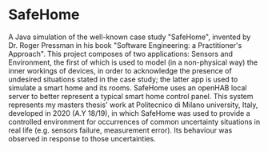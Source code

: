 # SafeHome
 A Java simulation of the well-known case study "SafeHome", invented by Dr. Roger Pressman in his book "Software Engineering: a Practitioner's Approach".  This project composes of two applications: Sensors and Environment, the first of which is used to model (in a non-physical way) the inner workings of devices, in order to acknowledge the presence of undesired situations stated in the case study; the latter app is used to simulate a smart home and its rooms.  SafeHome uses an openHAB local server to better represent a typical smart home control panel.  This system represents my masters thesis' work at Politecnico di Milano university, Italy, developed in 2020 (A.Y 18/19), in which SafeHome was used to provide a controlled environment for occurrences of common uncertainty situations in real life (e.g. sensors failure, measurement error). Its behaviour was observed in response to those uncertainties.
